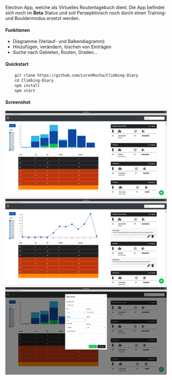 Electron App, welche als Virtuelles Routentagebuch dient. 
Die App befindet sich noch im **Beta** Status und soll Persepktivisch noch durch einen Training- und Bouldermodus ersetzt werden.
#### Funktionen
- Diagramme (Verlauf- und Balkendiagramm)
- Hinzufügen, verändern, löschen von Einträgen
- Suche nach Gebieten, Routen, Graden...

#### Quickstart
```shell
    git clone https://github.com/LorenMucha/Climbing-Diary
    cd Climbing-Diary
    npm install
    npm start
```
#### Screenshot
![Responsive](info/barchart.png)
![Responsive](info/trend.png)
![Responsive](info/add_route.png)